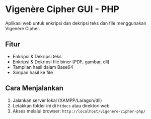 # Vigenère Cipher GUI - PHP

Aplikasi web untuk enkripsi dan dekripsi teks dan file menggunakan Vigenère Cipher.

## Fitur
- Enkripsi & Dekripsi teks
- Enkripsi & Dekripsi file biner (PDF, gambar, dll)
- Tampilan hasil dalam Base64
- Simpan hasil ke file

## Cara Menjalankan
1. Jalankan server lokal (XAMPP/Laragon/dll)
2. Letakkan folder ini di `htdocs` atau direktori web
3. Akses melalui browser: `http://localhost/vigenere-cipher-php/`
